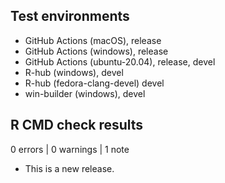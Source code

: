 ## Test environments

* GitHub Actions (macOS), release
* GitHub Actions (windows), release
* GitHub Actions (ubuntu-20.04), release, devel
* R-hub (windows), devel
* R-hub (fedora-clang-devel) devel
* win-builder (windows), devel

## R CMD check results

0 errors | 0 warnings | 1 note

* This is a new release.
